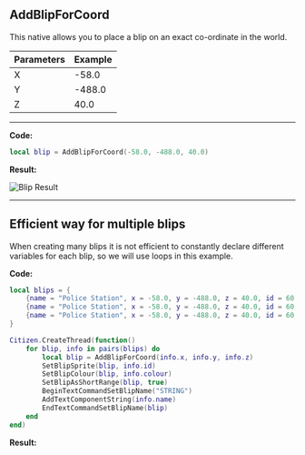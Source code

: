 ## AddBlipForCoord
This native allows you to place a blip on an exact co-ordinate in the world.

| Parameters  | Example     |
| ----------- | ----------- |
| X           | -58.0       |
| Y           | -488.0      |
| Z           | 40.0        |

***

**Code:**
```lua
local blip = AddBlipForCoord(-58.0, -488.0, 40.0)
```

**Result:**

![Blip Result](https://i.imgur.com/C7AdukT.jpg)

***

## Efficient way for multiple blips
When creating many blips it is not efficient to constantly declare different variables for each blip, so we will use loops in this example.

**Code:**

```lua
local blips = {
    {name = "Police Station", x = -58.0, y = -488.0, z = 40.0, id = 60, colour = 3 },
    {name = "Police Station", x = -58.0, y = -488.0, z = 40.0, id = 60, colour = 3 },
    {name = "Police Station", x = -58.0, y = -488.0, z = 40.0, id = 60, colour = 3 }
}

Citizen.CreateThread(function()
    for blip, info in pairs(blips) do
        local blip = AddBlipForCoord(info.x, info.y, info.z)
        SetBlipSprite(blip, info.id)
        SetBlipColour(blip, info.colour)
        SetBlipAsShortRange(blip, true)
        BeginTextCommandSetBlipName("STRING")
        AddTextComponentString(info.name)
        EndTextCommandSetBlipName(blip)
    end
end)
```

**Result:**